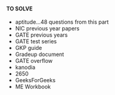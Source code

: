 #### TO SOLVE

-   aptitude...48 questions from this part
-   NIC previous year papers
-   GATE previous years
-   GATE test series
-   GKP guide
-   Gradeup document
-   GATE overflow
-   kanodia
-   2650
-   GeeksForGeeks
-   ME Workbook